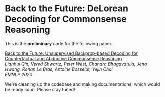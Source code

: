 # Back to the Future: DeLorean Decoding for Commonsense Reasoning

This is the **preliminary** code for the following paper:

[Back to the Future: Unsupervised Backprop-based Decoding for Counterfactual and Abductive Commonsense Reasoning](https://arxiv.org/abs/2010.05906)                         
*Lianhui Qin,  Vered Shwartz, Peter West, Chandra Bhagavatula, Jena Hwang, Ronan Le Bras, Antoine Bosselut, Yejin Choi   
EMNLP 2020*

We're cleaning up the codebase and making documentations, which would be ready soon. Please stay tuned!
